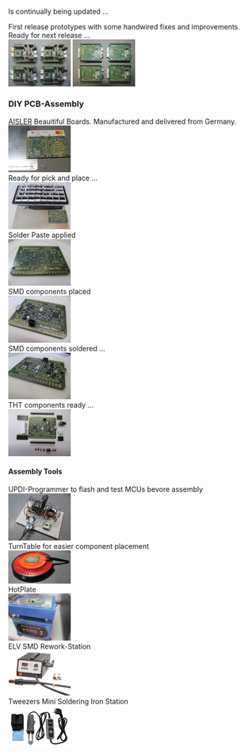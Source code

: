 Is continually being updated ...  

First release prototypes with some handwired fixes and improvements. Ready for next release ...  
<img src="../Images/IMG_3747_20.jpg" alt="Frontside" width="25%">  <img src="../Images/IMG_3750_20.jpg" alt="Backside" width="25%">  

### DIY PCB-Assembly  
[AISLER](https://aisler.net/) Beauitiful Boards. Manufactured and delivered from Germany.  
<img src="../Images/IMG_3774_20.jpg" alt="AISLER" width="25%">  
Ready for pick and place ...  
<img src="../Images/IMG_3608_20.jpg" alt="Pick & Place" width="25%">  
Solder Paste applied  
<img src="../Images/IMG_3610_20.jpg" alt="Solder Paste" width="25%">   
SMD components placed  
<img src="../Images/IMG_3611_20.jpg" alt="Placed" width="25%">  
SMD components soldered ...  
<img src="../Images/IMG_3614_20.jpg" alt="Soldered" width="25%">  
THT components ready ...  
<img src="../Images/IMG_3619_20.jpg" alt="THT" width="25%">  

#### Assembly Tools  
UPDI-Programmer to flash and test MCUs bevore assembly  
<img src="../Images/IMG_3770_20.jpg" alt="UPDI" width="25%">  
TurnTable for easier component placement   
<img src="../Images/IMG_3777_20.jpg" alt="TurnTable" width="25%">  
HotPlate  
<img src="../Images/IMG_3621_20.jpg" alt="HotPlate" width="25%">  
ELV SMD Rework-Station  
<img src="../Images/SMD_Rework_Station.jpg" alt="HotAir" width="25%">  
Tweezers Mini Soldering Iron Station  
<img src="../Images/PinzetteLoetkolben.JPG" alt="Pinzette" width="25%">  
